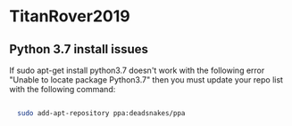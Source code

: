 # TitanRover2019

## Python 3.7 install issues

If sudo apt-get install python3.7 doesn't work with the following error "Unable to locate package Python3.7" then you must update your repo list with the following command:

```sh

  sudo add-apt-repository ppa:deadsnakes/ppa

```
